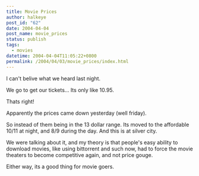 ```yaml
---
title: Movie Prices
author: halkeye
post_id: "62"
date: 2004-04-04
post_name: movie_prices
status: publish
tags:
  - movies
datetime: 2004-04-04T11:05:22+0800
permalink: /2004/04/03/movie_prices/index.html
---
```


I can't belive what we heard last night.

We go to get our tickets... Its only like 10.95.

Thats right!

Apparently the prices came down yesterday (well friday).

So instead of them being in the 13 dollar range. Its moved to the affordable 10/11 at night, and 8/9 during the day. And this is at silver city.

We were talking about it, and my theory is that people's easy ability to download movies, like using bittorrent and such now, had to force the movie theaters to become competitive again, and not price gouge.

Either way, its a good thing for movie goers.